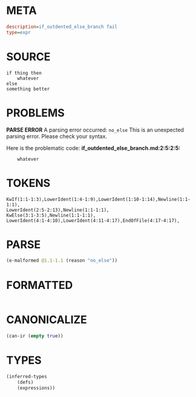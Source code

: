 # META
~~~ini
description=if_outdented_else_branch fail
type=expr
~~~
# SOURCE
~~~roc
if thing then
    whatever
else
something better
~~~
# PROBLEMS
**PARSE ERROR**
A parsing error occurred: `no_else`
This is an unexpected parsing error. Please check your syntax.

Here is the problematic code:
**if_outdented_else_branch.md:2:5:2:5:**
```roc
    whatever
```
    


# TOKENS
~~~zig
KwIf(1:1-1:3),LowerIdent(1:4-1:9),LowerIdent(1:10-1:14),Newline(1:1-1:1),
LowerIdent(2:5-2:13),Newline(1:1-1:1),
KwElse(3:1-3:5),Newline(1:1-1:1),
LowerIdent(4:1-4:10),LowerIdent(4:11-4:17),EndOfFile(4:17-4:17),
~~~
# PARSE
~~~clojure
(e-malformed @1.1-1.1 (reason "no_else"))
~~~
# FORMATTED
~~~roc

~~~
# CANONICALIZE
~~~clojure
(can-ir (empty true))
~~~
# TYPES
~~~clojure
(inferred-types
	(defs)
	(expressions))
~~~
